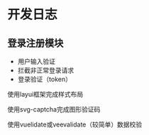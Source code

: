 # 开发日志

## 登录注册模块

- 用户输入验证
- 拦截非正常登录请求
- 登录验证（token）

使用layui框架完成样式布局

使用svg-captcha完成图形验证码

使用vuelidate或veevalidate（较简单）数据校验

